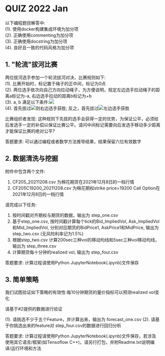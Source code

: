 # QUIZ 2022 Jan

以下编程题目解答中: \
(1). 使用docker构建集成环境为加分项 \
(2). 正确使用commenting为加分项 \
(3). 正确使用docstring为加分项 \
(4). 良好且一致的代码风格为加分项

## 1. "轮流"拔河比赛

两位拔河选手参加一个轮流拔河对决，比赛规则如下: \
(1). 比赛开始时，标记置于绳子的正中间，标记为0点 \
(2). 两位选手依次向自己方向拉动绳子，为方便说明，规定左边选手拉动绳子的距离a标记为-a, 右边选手拉动的距离b标记为+b \
(3). a, b 满足以下条件:<img src="https://render.githubusercontent.com/render/math?math=a,b \sim N(0,1)"> \
(4). 首先拔过<img src="https://render.githubusercontent.com/render/math?math=\frac{1}{2}">则右边选手获胜; 反之，首先拔过<img src="https://render.githubusercontent.com/render/math?math=-\frac{1}{2}">左边选手获胜

比赛组织者发现: 这种规则下先拔的选手会获得一定的优势，为保证公平，必须给后发选手一定的补偿以保证比赛公平。请问中间标记需要向后发选手移动多少距离才能保证比赛的绝对公平? 

答题要求: 可以通过编程或者数学方法推导结果，结果保留六位有效数字


## 2. 数据清洗与挖掘

附件中包含两个文件:
1. CF205_20211208.csv 为棉花期货在2021年12月8日的一档行情
2. CF205C19200_20211208.csv 为棉花期权strike price=19200 Call Option在2021年12月8日的一档行情

请完成以下任务:

1. 按时间戳对齐期权与期货的数据，输出为 step_one.csv
2. 基于step_one.csv, 按时间戳计算每个tick的Bid_ImpliedVol, Ask_ImpliedVol和Mid_ImpliedVol, 分别对应期货的BidPrice1, AskPrice1和MidPrice, 输出为step_two.csv (无风险利率记为1.5%)
3. 根据step_two.csv 计算200sec三种vol的移动均线和5sec三种vol移动均线，输出为 step_three.csv
4. 计算期货每十分钟的realized vol, 输出为 step_four.csv

答题要求: 计算过程请使用Python JupyterNotebook(.ipynb)文件保存

## 3. 简单策略

我们试图验证如下策略的有效性:每10分钟期货的量价指标可以预测realized vol变化

请基于#2提供的数据进行验证

(1). 请挑选不少于五个Feature，并计算出来，输出为 forecast_one.csv
(2). 请基于你挑选出来的feature对 step_four.csv的数据进行回归分析

答题要求: 计算过程请使用Python JupyterNotebook(.ipynb)文件保存，若涉及使用其它语言/框架(如Tensoflow C++)，请另行打包，并附Readme.txt说明编译/运行环境和方法
